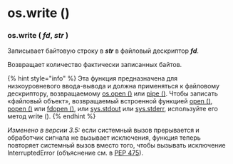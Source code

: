 # os.write \(\)

### os.write \( _fd_, _str_ \)

Записывает байтовую строку в _**str**_ в файловый дескриптор _**fd**_.

Возвращает количество фактически записанных байтов.

{% hint style="info" %}
Эта функция предназначена для низкоуровневого ввода-вывода и должна применяться к файловому дескриптору, возвращаемому [os.open \(\)](os.open.md) или [pipe \(\)](os.pipe.md). Чтобы записать «файловый объект», возвращаемый встроенной функцией [open \(\)](../../../vstroennye-funkcii/open.md), [popen \(\)](../upravlenie-processami/os.popen.md) или [fdopen \(\)](../sozdanie-failovogo-obekta/os.fdopen.md), или [sys.stdout](../../../moduli-standartnoi-biblioteki/sluzhby-sredy-vypolneniya-python/sys/sys.stdin-sys.stdout-sys.stderr.md) или [sys.stderr](../../../moduli-standartnoi-biblioteki/sluzhby-sredy-vypolneniya-python/sys/sys.stdin-sys.stdout-sys.stderr.md), используйте его метод write \(\).
{% endhint %}

_Изменено в версии 3.5:_ если системный вызов прерывается и обработчик сигнала не вызывает исключения, функция теперь повторяет системный вызов вместо того, чтобы вызывать исключение InterruptedError \(объяснение см. в [PEP 475](https://www.python.org/dev/peps/pep-0475/)\).

